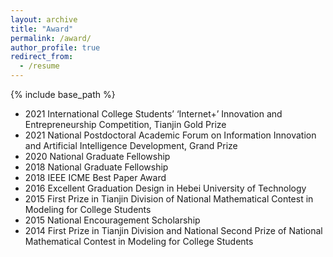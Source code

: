```yaml
---
layout: archive
title: "Award"
permalink: /award/
author_profile: true
redirect_from:
  - /resume
---
```


{% include base_path %}
* 2021 International College Students’ ‘Internet+’ Innovation and Entrepreneurship Competition, Tianjin Gold Prize
* 2021 National Postdoctoral Academic Forum on Information Innovation and Artificial Intelligence Development, Grand Prize
* 2020 National Graduate Fellowship
* 2018 National Graduate Fellowship
* 2018 IEEE ICME Best Paper Award
* 2016 Excellent Graduation Design in Hebei University of Technology
* 2015 First Prize in Tianjin Division of National Mathematical Contest in Modeling for College Students
* 2015 National Encouragement Scholarship
* 2014 First Prize in Tianjin Division and National Second Prize of National Mathematical Contest in Modeling for College Students